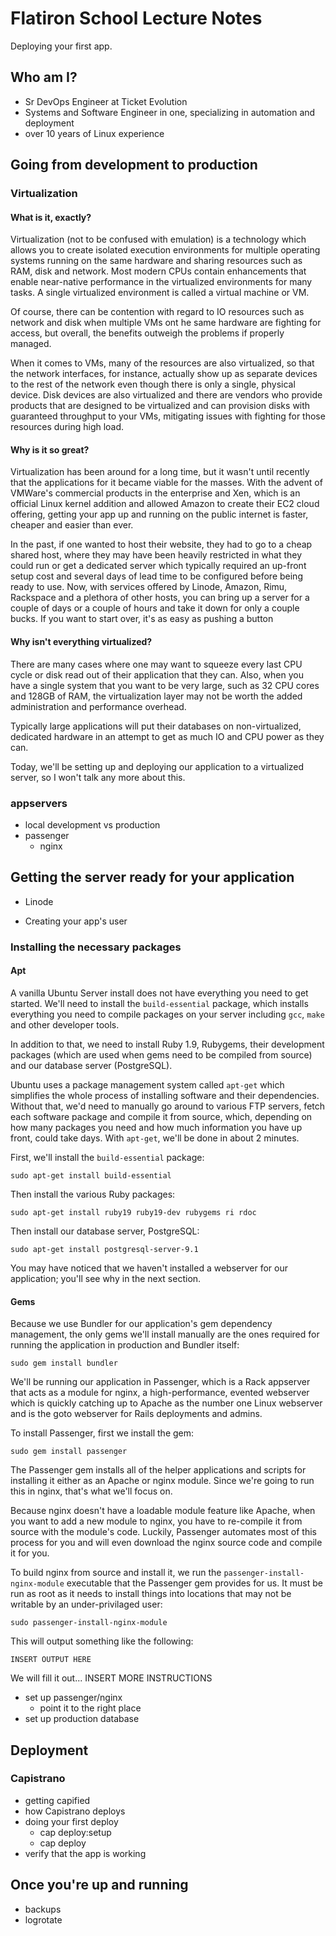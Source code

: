 # Flatiron School Lecture Notes

Deploying your first app.

## Who am I?

 * Sr DevOps Engineer at Ticket Evolution
 * Systems and Software Engineer in one, specializing in automation and deployment
 * over 10 years of Linux experience

## Going from development to production

### Virtualization

#### What is it, exactly?

Virtualization (not to be confused with emulation) is a technology which allows you to create
isolated execution environments for multiple operating systems running on the same hardware
and sharing resources such as RAM, disk and network. Most modern CPUs contain enhancements that
enable near-native performance in the virtualized environments for many tasks. A single
virtualized environment is called a virtual machine or VM.

Of course, there can be contention with regard to IO resources such as network and disk when
multiple VMs ont he same hardware are fighting for access, but overall, the benefits outweigh
the problems if properly managed.

When it comes to VMs, many of the resources are also virtualized, so that the network interfaces,
for instance, actually show up as separate devices to the rest of the network even though there
is only a single, physical device. Disk devices are also virtualized and there are vendors who
provide products that are designed to be virtualized and can provision disks with guaranteed
throughput to your VMs, mitigating issues with fighting for those resources during high load.

#### Why is it so great?

Virtualization has been around for a long time, but it wasn't until recently that the
applications for it became viable for the masses. With the advent of VMWare's commercial products
in the enterprise and Xen, which is an official Linux kernel addition and allowed Amazon to
create their EC2 cloud offering, getting your app up and running on the public internet is
faster, cheaper and easier than ever.

In the past, if one wanted to host their website, they had to go to a cheap shared host, where they
may have been heavily restricted in what they could run or get a dedicated server which typically
required an up-front setup cost and several days of lead time to be configured before being ready
to use. Now, with services offered by Linode, Amazon, Rimu, Rackspace and a plethora of other
hosts, you can bring up a server for a couple of days or a couple of hours and take it down for
only a couple bucks. If you want to start over, it's as easy as pushing a button

#### Why isn't everything virtualized?

There are many cases where one may want to squeeze every last CPU cycle or disk read out of their
application that they can. Also, when you have a single system that you want to be very large,
such as 32 CPU cores and 128GB of RAM, the virtualization layer may not be worth the added
administration and performance overhead.

Typically large applications will put their databases on non-virtualized, dedicated hardware
in an attempt to get as much IO and CPU power as they can.

Today, we'll be setting up and deploying our application to a virtualized server, so I won't talk
any more about this.

### appservers

 * local development vs production
 * passenger
   * nginx

## Getting the server ready for your application

 * Linode

 * Creating your app's user

### Installing the necessary packages

#### Apt

A vanilla Ubuntu Server install does not have everything you need to get started. We'll need to
install the `build-essential` package, which installs everything you need to compile packages
on your server including `gcc`, `make` and other developer tools.

In addition to that, we need to install Ruby 1.9, Rubygems, their development packages (which
are used when gems need to be compiled from source) and our database server (PostgreSQL).

Ubuntu uses a package management system called `apt-get` which simplifies the whole process
of installing software and their dependencies. Without that, we'd need to manually go around
to various FTP servers, fetch each software package and compile it from source, which, depending
on how many packages you need and how much information you have up front, could take days. With
`apt-get`, we'll be done in about 2 minutes.

First, we'll install the `build-essential` package:

    sudo apt-get install build-essential

Then install the various Ruby packages:

    sudo apt-get install ruby19 ruby19-dev rubygems ri rdoc

Then install our database server, PostgreSQL:

    sudo apt-get install postgresql-server-9.1

You may have noticed that we haven't installed a webserver for our application; you'll see why
in the next section.

#### Gems

Because we use Bundler for our application's gem dependency management, the only gems we'll
install manually are the ones required for running the application in production and Bundler
itself:

    sudo gem install bundler

We'll be running our application in Passenger, which is a Rack appserver that acts as a module
for nginx, a high-performance, evented webserver which is quickly catching up to Apache as
the number one Linux webserver and is the goto webserver for Rails deployments and admins.

To install Passenger, first we install the gem:

    sudo gem install passenger

The Passenger gem installs all of the helper applications and scripts for installing it either
as an Apache or nginx module. Since we're going to run this in nginx, that's what we'll focus
on.

Because nginx doesn't have a loadable module feature like Apache, when you want to add a new
module to nginx, you have to re-compile it from source with the module's code. Luckily,
Passenger automates most of this process for you and will even download the nginx source code
and compile it for you.

To build nginx from source and install it, we run the `passenger-install-nginx-module` executable
that the Passenger gem provides for us. It must be run as root as it needs to install things
into locations that may not be writable by an under-privilaged user:

    sudo passenger-install-nginx-module

This will output something like the following:

    INSERT OUTPUT HERE

We will fill it out... INSERT MORE INSTRUCTIONS

 * set up passenger/nginx
   * point it to the right place
 * set up production database

## Deployment

### Capistrano

 * getting capified
 * how Capistrano deploys
 * doing your first deploy
   * cap deploy:setup
   * cap deploy
 * verify that the app is working

## Once you're up and running

 * backups
 * logrotate

